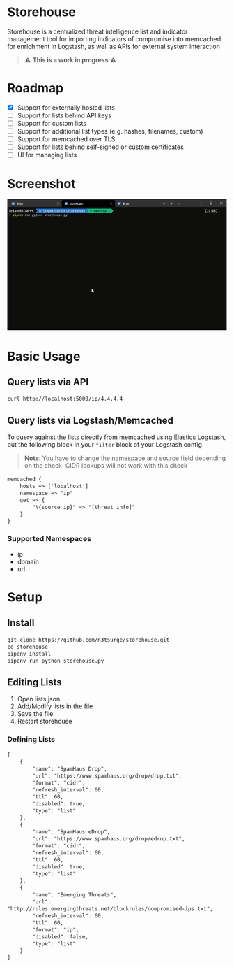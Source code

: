 # Storehouse

Storehouse is a centralized threat intelligence list and indicator management tool for importing indicators of compromise into memcached for enrichment in Logstash, as well as APIs for external system interaction

> :warning: **This is a work in progress** :warning:

# Roadmap

- [x] Support for externally hosted lists
- [ ] Support for lists behind API keys
- [ ] Support for custom lists
- [ ] Support for additional list types (e.g. hashes, filenames, custom)
- [ ] Support for memcached over TLS
- [ ] Support for lists behind self-signed or custom certificates
- [ ] UI for managing lists

# Screenshot

![storehouse.gif](storehouse.gif)

# Basic Usage

## Query lists via API

```
curl http://localhost:5000/ip/4.4.4.4
```

## Query lists via Logstash/Memcached
To query against the lists directly from memcached using Elastics Logstash, put the following block in your `filter` block of your Logstash config.

> **Note**: You have to change the namespace and source field depending on the check.  CIDR lookups will not work with this check

```
memcached {
    hosts => ['localhost']
    namespace => "ip"
    get => {
        "%{source_ip}" => "[threat_info]"
    }
}
```

### Supported Namespaces

- ip
- domain
- url

# Setup

## Install

```
git clone https://github.com/n3tsurge/storehouse.git
cd storehouse
pipenv install
pipenv run python storehouse.py
```

## Editing Lists

1. Open lists.json
2. Add/Modify lists in the file
3. Save the file
4. Restart storehouse

### Defining Lists

```
[
    {
        "name": "SpamHaus Drop",
        "url": "https://www.spamhaus.org/drop/drop.txt",
        "format": "cidr",
        "refresh_interval": 60,
        "ttl": 60,
        "disabled": true,
        "type": "list"
    },
    {
        "name": "SpamHaus eDrop",
        "url": "https://www.spamhaus.org/drop/edrop.txt",
        "format": "cidr",
        "refresh_interval": 60,
        "ttl": 60,
        "disabled": true,
        "type": "list"
    },
    {
        "name": "Emerging Threats",
        "url": "http://rules.emergingthreats.net/blockrules/compromised-ips.txt",
        "refresh_interval": 60,
        "ttl": 60,
        "format": "ip",
        "disabled": false,
        "type": "list"
    }
]
```